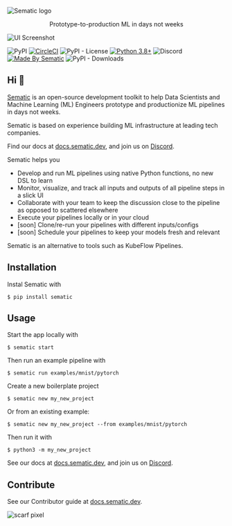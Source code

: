 ![Sematic logo](./docs/images/Logo_README.png)


<p font-size="2em" align="center">Prototype-to-production ML in days not weeks</p>

![UI Screenshot](./docs/images/Screenshot_README_1_framed.png)

![PyPI](https://img.shields.io/pypi/v/sematic?style=for-the-badge)
[![CircleCI](https://img.shields.io/circleci/build/github/sematic-ai/sematic/main?label=CircleCI&style=for-the-badge&token=c8e0115ddccadc17b98ab293b32cad27026efb25)](https://app.circleci.com/pipelines/github/sematic-ai/sematic?branch=main&filter=all)
![PyPI - License](https://img.shields.io/pypi/l/sematic?style=for-the-badge)
[![Python 3.8+](https://img.shields.io/badge/Python-3.8+-blue?style=for-the-badge&logo=none)](https://python.org)
![Discord](https://img.shields.io/discord/983789877927747714?label=DISCORD&style=for-the-badge)
[![Made By Sematic](https://img.shields.io/badge/Made_by-Sematic_🦊-E19632?style=for-the-badge&logo=none)](https://sematic.dev)
![PyPI - Downloads](https://img.shields.io/pypi/dm/sematic?style=for-the-badge)

## Hi 👋

[Sematic](https://sematic.dev) is an open-source development toolkit to help
Data Scientists and Machine Learning (ML) Engineers prototype and productionize
ML pipelines in days not weeks.

Sematic is based on experience building ML infrastructure at leading tech companies.


Find our docs at [docs.sematic.dev](https://docs.sematic.dev), and join us on
[Discord](https://discord.gg/4KZJ6kYVax).

Sematic helps you

* Develop and run ML pipelines using native Python functions, no new DSL to learn
* Monitor, visualize, and track all inputs and outputs of all pipeline steps in a slick UI
* Collaborate with your team to keep the discussion close to the pipeline as opposed to scattered elsewhere
* Execute your pipelines locally or in your cloud
* [soon] Clone/re-run your pipelines with different inputs/configs
* [soon] Schedule your pipelines to keep your models fresh and relevant

Sematic is an alternative to tools such as KubeFlow Pipelines.


## Installation

Instal Sematic with

```shell
$ pip install sematic
```

## Usage

Start the app locally with

```shell
$ sematic start
```

Then run an example pipeline with

```shell
$ sematic run examples/mnist/pytorch
```

Create a new boilerplate project

```shell
$ sematic new my_new_project
```

Or from an existing example:

```shell
$ sematic new my_new_project --from examples/mnist/pytorch
```

Then run it with

```shell
$ python3 -m my_new_project
```


See our docs at [docs.sematic.dev](https://docs.sematic.dev), and join us on
[Discord](https://discord.gg/4KZJ6kYVax).

## Contribute

See our Contributor guide at [docs.sematic.dev](https://docs.sematic.dev).

![scarf pixel](https://static.scarf.sh/a.png?x-pxid=80c3593f-25a0-4b06-90a1-0b670a6567d4)
